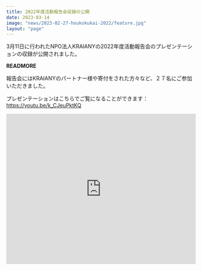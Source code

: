 ```yaml
---
title: 2022年度活動報告会収録の公開
date: 2023-03-14
image: "news/2023-02-27-houkokukai-2022/feature.jpg"
layout: "page"
---
```


3月11日に行われたNPO法人KRAIANYの2022年度活動報告会のプレゼンテーションの収録が公開されました。

__READMORE__

報告会にはKRAIANYのパートナー様や寄付をされた方々など、２７名にご参加いただきました。

プレゼンテーションはこちらでご覧になることができます：<a href="https://youtu.be/l8UnGL3_tz0" target=_blank>https://youtu.be/k_CJeuPktKQ</a>

<iframe width="100%" height="auto" style="min-height: 400px;" src="https://www.youtube.com/embed/l8UnGL3_tz0" title="2022年度活動報告会ビデオ" frameborder="0" allow="accelerometer; autoplay; clipboard-write; encrypted-media; gyroscope; picture-in-picture; web-share" allowfullscreen></iframe>
